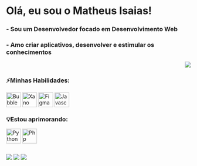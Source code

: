 <h1>Olá, eu sou o Matheus Isaias!</h1>

<h3>- Sou um Desenvolvedor focado em Desenvolvimento Web</h3>
<h3>- Amo criar aplicativos, desenvolver e estimular os conhecimentos</h3>


<!--
[![Anurag's GitHub stats](https://github-readme-stats.vercel.app/api?username=MeloIsaiazz&theme=tokyonight&locale=pt-br&include_all_commits=true)](https://github.com/anuraghazra/github-readme-stats)
-->
<div>
<img align="right" src="https://github-readme-stats.vercel.app/api/top-langs/?username=MeloIsaiazz&layout=compact&theme=tokyonight&locale=pt-br"/>
<div>

<div>
  <br>
  <h3>⚡Minhas Habilidades:</h3>
  <img align="center" alt="Bubble" width=40 height=40 src="https://imgs.search.brave.com/lWUPKM_NwP6pradA9po6gKtPG3Pd_3ZCoziEnpGXsw0/rs:fit:860:0:0:0/g:ce/aHR0cHM6Ly9jZG4u/cHJvZC53ZWJzaXRl/LWZpbGVzLmNvbS82/NDc2MDA2OWU5MzA4/NDY0NmM5ZWU0Mjgv/NjQ3NjAwNjllOTMw/ODQ2NDZjOWVmMmVm/X2ljb24tYnViYmxl/LnN2Zw" style="border-radius: 16;">
  <img align="center" alt="Xano" width=40 height=40 src="https://imgs.search.brave.com/MxV7ec3N7i6RiCFnEtn336giJqhG9gCifz3VlevCXag/rs:fit:860:0:0:0/g:ce/aHR0cHM6Ly9jZG4u/YnVpbHRpbi5jb20v/Y2RuLWNnaS9pbWFn/ZS9mPWF1dG8sZml0/PWNvbnRhaW4sdz0y/MDAsaD0yMDAscT0x/MDAvaHR0cHM6Ly9i/dWlsdGluLmNvbS9z/aXRlcy93d3cuYnVp/bHRpbi5jb20vZmls/ZXMvMjAyNC0wMi9s/b2dvLXN5bWJvbC1i/bHVlLnBuZw">
  <img align="center" alt="Figma" width=40 height=40 src="https://cdn.jsdelivr.net/gh/devicons/devicon@latest/icons/figma/figma-original.svg">
  <img align="center" alt="Javascript" width=40 height=40 src="https://cdn.jsdelivr.net/gh/devicons/devicon@latest/icons/javascript/javascript-original.svg">
</div>

<div>
  <h3>💡Estou aprimorando:</h3>
  <img align="center" alt="Python" width=40 height=40 src="https://cdn.jsdelivr.net/gh/devicons/devicon@latest/icons/python/python-original.svg">
  <img align="center" alt="Php" width=40 height=40 src="https://cdn.jsdelivr.net/gh/devicons/devicon@latest/icons/php/php-original.svg">
</div>

##

<div>
  <a href="https://www.instagram.com/_isaiazz025/" target="_blank"><img src="https://img.shields.io/badge/Instagram-E4405F?style=for-the-badge&logo=instagram&logoColor=white"></a>
  <a href="https://www.linkedin.com/in/matheus-isaias-a71b14285/" target="_blank"><img src="https://img.shields.io/badge/LinkedIn-0077B5?style=for-the-badge&logo=linkedin&logoColor=white"></a>
  <a href="mailto:matheusisaias065@gmail.com" target="_blank"><img src="https://img.shields.io/badge/Gmail-D14836?style=for-the-badge&logo=gmail&logoColor=white"></a>
</div>
